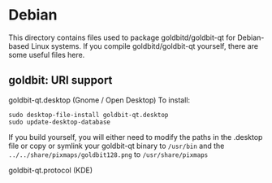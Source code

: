 
Debian
====================
This directory contains files used to package goldbitd/goldbit-qt
for Debian-based Linux systems. If you compile goldbitd/goldbit-qt yourself, there are some useful files here.

## goldbit: URI support ##


goldbit-qt.desktop  (Gnome / Open Desktop)
To install:

	sudo desktop-file-install goldbit-qt.desktop
	sudo update-desktop-database

If you build yourself, you will either need to modify the paths in
the .desktop file or copy or symlink your goldbit-qt binary to `/usr/bin`
and the `../../share/pixmaps/goldbit128.png` to `/usr/share/pixmaps`

goldbit-qt.protocol (KDE)

